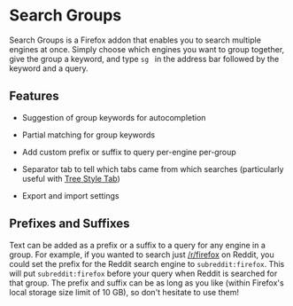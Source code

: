 # Search Groups

Search Groups is a Firefox addon that enables you to search multiple engines at once.
Simply choose which engines you want to group together, give the group a keyword, and
  type `sg ` in the address bar followed by the keyword and a query.

## Features

* Suggestion of group keywords for autocompletion

* Partial matching for group keywords

* Add custom prefix or suffix to query per-engine per-group

* Separator tab to tell which tabs came from which searches (particularly useful with [Tree Style Tab](https://addons.mozilla.org/en-US/firefox/addon/tree-style-tab/))

* Export and import settings


## Prefixes and Suffixes

Text can be added as a prefix or a suffix to a query for any engine in a group.
For example, if you wanted to search just [/r/firefox](https://www.reddit.com/r/firefox)
  on Reddit, you could set the prefix for the Reddit search engine to `subreddit:firefox`.
This will put `subreddit:firefox` before your query when Reddit is searched for
  that group.
The prefix and suffix can be as long as you like (within Firefox's local storage size
  limit of 10 GB), so don't hesitate to use them!
